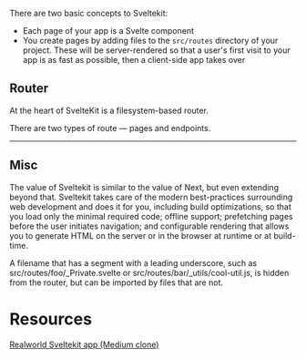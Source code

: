 

There are two basic concepts to Sveltekit:
- Each page of your app is a Svelte component
- You create pages by adding files to the `src/routes` directory of your project. These will be server-rendered so that a user's first visit to your app is as fast as possible, then a client-side app takes over

## Router
At the heart of SvelteKit is a filesystem-based router. 

There are two types of route — pages and endpoints.

* * *

## Misc
The value of Sveltekit is similar to the value of Next, but even extending beyond that. Sveltekit takes care of the modern best-practices surrounding web development and does it for you, including build optimizations, so that you load only the minimal required code; offline support; prefetching pages before the user initiates navigation; and configurable rendering that allows you to generate HTML on the server or in the browser at runtime or at build-time.

A filename that has a segment with a leading underscore, such as src/routes/foo/_Private.svelte or src/routes/bar/_utils/cool-util.js, is hidden from the router, but can be imported by files that are not.

# Resources
[Realworld Sveltekit app (Medium clone)](https://github.com/sveltejs/realworld)